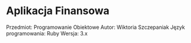 # Aplikacja Finansowa
Przedmiot: Programowanie Obiektowe
Autor: Wiktoria Szczepaniak
Język programowania: Ruby
Wersja: 3.x

